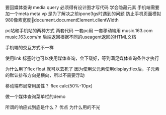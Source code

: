 要回媒体查询 media query
必须得有设计图才写代码
学会隐藏元素
手机端需要加一个meta 
	meta vp 是为了解决之前ipone3gs时遇到的问题
	防止手机页面模拟980像素宽度document.documentElement.clientWidth
	
pc站和手机站的两种方式 
	两套代码 一套pc用  一套移动端用  music.163.com  music.163.com/m
	后端返回根据不同的useagent返回的HTML文档

手机端的交互方式不一样

使用link 标签时也可以使用媒体查询，会下载好，等到满足媒体查询条件才执行

为什么用了flex  float 就可以去死了
	因为使用父元素使用display:flex后，子元素的默认排布方向是横向，所以不需要浮动

移动端布局常用属性？
	flex  calc(50%-10px)

做一个媒体查询菜单栏的demo


所谓的响应式到底是什么？
	优点
	为什么用的不光

